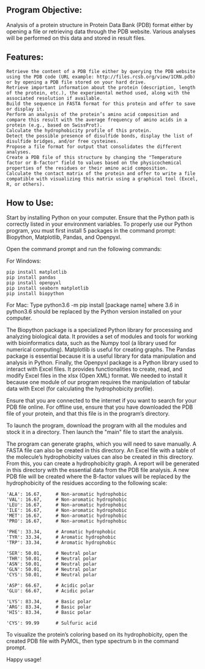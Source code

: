 ## Program Objective:

Analysis of a protein structure in Protein Data Bank (PDB) format either by opening a file or retrieving data through the PDB website. Various analyses will be performed on this data and stored in result files.

## Features:

    Retrieve the content of a PDB file either by querying the PDB website using the PDB code (URL example: http://files.rcsb.org/view/1CRN.pdb) or by opening a PDB file stored on your hard drive.
    Retrieve important information about the protein (description, length of the protein, etc.), the experimental method used, along with the associated resolution if available.
    Build the sequence in FASTA format for this protein and offer to save or display it.
    Perform an analysis of the protein’s amino acid composition and compare this result with the average frequency of amino acids in a protein (e.g., based on SwissProt).
    Calculate the hydrophobicity profile of this protein.
    Detect the possible presence of disulfide bonds, display the list of disulfide bridges, and/or free cysteines.
    Propose a file format for output that consolidates the different analyses.
    Create a PDB file of this structure by changing the "Temperature factor or B-factor" field to values based on the physicochemical properties of the residues or their amino acid composition.
    Calculate the contact matrix of the protein and offer to write a file compatible with visualizing this matrix using a graphical tool (Excel, R, or others).

## How to Use:

Start by installing Python on your computer.
Ensure that the Python path is correctly listed in your environment variables.
To properly use our Python program, you must first install 5 packages in the command prompt: Biopython, Matplotlib, Pandas, and Openpyxl.

Open the command prompt and run the following commands:

For Windows:

    pip install matplotlib
    pip install pandas
    pip install openpyxl
    pip install seaborn matplotlib
    pip install biopython

For Mac: Type python3.6 -m pip install [package name] where 3.6 in python3.6 should be replaced by the Python version installed on your computer.

The Biopython package is a specialized Python library for processing and analyzing biological data. It provides a set of modules and tools for working with bioinformatics data, such as the Numpy tool (a library used for numerical computing).
Matplotlib is useful for creating graphs.
The Pandas package is essential because it is a useful library for data manipulation and analysis in Python.
Finally, the Openpyxl package is a Python library used to interact with Excel files. It provides functionalities to create, read, and modify Excel files in the xlsx (Open XML) format. We needed to install it because one module of our program requires the manipulation of tabular data with Excel (for calculating the hydrophobicity profile).

Ensure that you are connected to the internet if you want to search for your PDB file online.
For offline use, ensure that you have downloaded the PDB file of your protein, and that this file is in the program’s directory.

To launch the program, download the program with all the modules and stock it in a directory. Then launch the "main" file to start the analysis.

The program can generate graphs, which you will need to save manually.
A FASTA file can also be created in this directory.
An Excel file with a table of the molecule’s hydrophobicity values can also be created in this directory. From this, you can create a hydrophobicity graph.
A report will be generated in this directory with the essential data from the PDB file analysis.
A new PDB file will be created where the B-factor values will be replaced by the hydrophobicity of the residues according to the following scale:

    'ALA': 16.67,     # Non-aromatic hydrophobic
    'VAL': 16.67,     # Non-aromatic hydrophobic
    'LEU': 16.67,     # Non-aromatic hydrophobic
    'ILE': 16.67,     # Non-aromatic hydrophobic
    'MET': 16.67,     # Non-aromatic hydrophobic
    'PRO': 16.67,     # Non-aromatic hydrophobic

    'PHE': 33.34,     # Aromatic hydrophobic
    'TYR': 33.34,     # Aromatic hydrophobic
    'TRP': 33.34,     # Aromatic hydrophobic

    'SER': 50.01,     # Neutral polar
    'THR': 50.01,     # Neutral polar
    'ASN': 50.01,     # Neutral polar
    'GLN': 50.01,     # Neutral polar
    'CYS': 50.01,     # Neutral polar

    'ASP': 66.67,     # Acidic polar
    'GLU': 66.67,     # Acidic polar

    'LYS': 83.34,     # Basic polar
    'ARG': 83.34,     # Basic polar
    'HIS': 83.34,     # Basic polar

    'CYS': 99.99      # Sulfuric acid

To visualize the protein’s coloring based on its hydrophobicity, open the created PDB file with PyMOL, then type spectrum b in the command prompt.

Happy usage!
